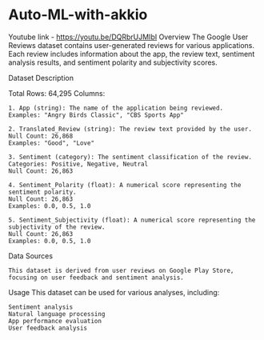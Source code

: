 # Auto-ML-with-akkio
Youtube link - https://youtu.be/DQRbrUJMIbI
Overview
The Google User Reviews dataset contains user-generated reviews for various applications. Each review includes information about the app, the review text, sentiment analysis results, and sentiment polarity and subjectivity scores.

Dataset Description

Total Rows: 64,295
Columns:
```
1. App (string): The name of the application being reviewed.
Examples: "Angry Birds Classic", "CBS Sports App"

2. Translated_Review (string): The review text provided by the user.
Null Count: 26,868
Examples: "Good", "Love"

3. Sentiment (category): The sentiment classification of the review.
Categories: Positive, Negative, Neutral
Null Count: 26,863

4. Sentiment_Polarity (float): A numerical score representing the sentiment polarity.
Null Count: 26,863
Examples: 0.0, 0.5, 1.0

5. Sentiment_Subjectivity (float): A numerical score representing the subjectivity of the review.
Null Count: 26,863
Examples: 0.0, 0.5, 1.0
```

Data Sources
```
This dataset is derived from user reviews on Google Play Store, focusing on user feedback and sentiment analysis.
```

Usage
This dataset can be used for various analyses, including:
```
Sentiment analysis
Natural language processing
App performance evaluation
User feedback analysis
```
